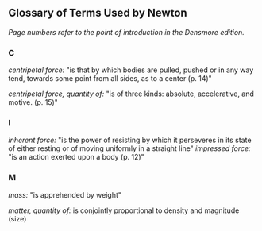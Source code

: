 ## Glossary of Terms Used by Newton

*Page numbers refer to the point of introduction in the Densmore edition.*

### C

*centripetal force:* "is that by which bodies are pulled, pushed or in any way tend, towards some point from all sides, as to a center (p. 14)"

*centripetal force, quantity of:* "is of three kinds: absolute, accelerative, and motive. (p. 15)"

### I

*inherent force:* "is the power of resisting by which it perseveres in its state of either resting or of moving uniformly in a straight line"
*impressed force:* "is an action exerted upon a body (p. 12)"

### M

*mass:* "is apprehended by weight"

*matter, quantity of:* is conjointly proportional to density and magnitude (size)
